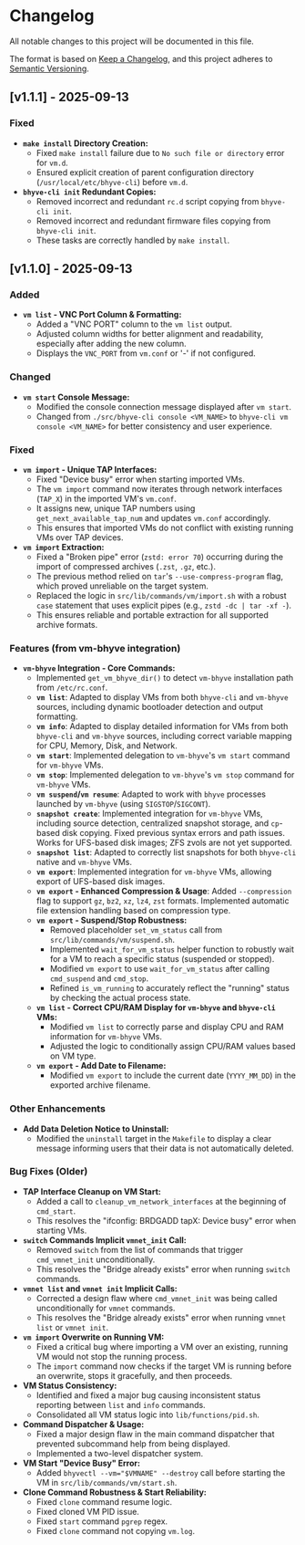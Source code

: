 # Changelog

All notable changes to this project will be documented in this file.

The format is based on [Keep a Changelog](https://keepachangelog.com/en/1.0.0/),
and this project adheres to [Semantic Versioning](https://semver.org/spec/v2.0.0.html).

## [v1.1.1] - 2025-09-13

### Fixed

- **`make install` Directory Creation:**
    - Fixed `make install` failure due to `No such file or directory` error for `vm.d`.
    - Ensured explicit creation of parent configuration directory (`/usr/local/etc/bhyve-cli`) before `vm.d`.
- **`bhyve-cli init` Redundant Copies:**
    - Removed incorrect and redundant `rc.d` script copying from `bhyve-cli init`.
    - Removed incorrect and redundant firmware files copying from `bhyve-cli init`.
    - These tasks are correctly handled by `make install`.

## [v1.1.0] - 2025-09-13

### Added

- **`vm list` - VNC Port Column & Formatting:**
    - Added a "VNC PORT" column to the `vm list` output.
    - Adjusted column widths for better alignment and readability, especially after adding the new column.
    - Displays the `VNC_PORT` from `vm.conf` or '-' if not configured.

### Changed

- **`vm start` Console Message:**
    - Modified the console connection message displayed after `vm start`.
    - Changed from `./src/bhyve-cli console <VM_NAME>` to `bhyve-cli vm console <VM_NAME>` for better consistency and user experience.

### Fixed

- **`vm import` - Unique TAP Interfaces:**
    - Fixed "Device busy" error when starting imported VMs.
    - The `vm import` command now iterates through network interfaces (`TAP_X`) in the imported VM's `vm.conf`.
    - It assigns new, unique TAP numbers using `get_next_available_tap_num` and updates `vm.conf` accordingly.
    - This ensures that imported VMs do not conflict with existing running VMs over TAP devices.
- **`vm import` Extraction:**
    - Fixed a "Broken pipe" error (`zstd: error 70`) occurring during the import of compressed archives (`.zst`, `.gz`, etc.).
    - The previous method relied on `tar`'s `--use-compress-program` flag, which proved unreliable on the target system.
    - Replaced the logic in `src/lib/commands/vm/import.sh` with a robust `case` statement that uses explicit pipes (e.g., `zstd -dc | tar -xf -`).
    - This ensures reliable and portable extraction for all supported archive formats.

### Features (from vm-bhyve integration)

- **`vm-bhyve` Integration - Core Commands:**
    - Implemented `get_vm_bhyve_dir()` to detect `vm-bhyve` installation path from `/etc/rc.conf`.
    - **`vm list`**: Adapted to display VMs from both `bhyve-cli` and `vm-bhyve` sources, including dynamic bootloader detection and output formatting.
    - **`vm info`**: Adapted to display detailed information for VMs from both `bhyve-cli` and `vm-bhyve` sources, including correct variable mapping for CPU, Memory, Disk, and Network.
    - **`vm start`**: Implemented delegation to `vm-bhyve`'s `vm start` command for `vm-bhyve` VMs.
    - **`vm stop`**: Implemented delegation to `vm-bhyve`'s `vm stop` command for `vm-bhyve` VMs.
    - **`vm suspend`/`vm resume`**: Adapted to work with `bhyve` processes launched by `vm-bhyve` (using `SIGSTOP`/`SIGCONT`).
    - **`snapshot create`**: Implemented integration for `vm-bhyve` VMs, including source detection, centralized snapshot storage, and `cp`-based disk copying. Fixed previous syntax errors and path issues. Works for UFS-based disk images; ZFS zvols are not yet supported.
    - **`snapshot list`**: Adapted to correctly list snapshots for both `bhyve-cli` native and `vm-bhyve` VMs.
    - **`vm export`**: Implemented integration for `vm-bhyve` VMs, allowing export of UFS-based disk images.
    - **`vm export` - Enhanced Compression & Usage**: Added `--compression` flag to support `gz`, `bz2`, `xz`, `lz4`, `zst` formats. Implemented automatic file extension handling based on compression type.
    - **`vm export` - Suspend/Stop Robustness:**
        * Removed placeholder `set_vm_status` call from `src/lib/commands/vm/suspend.sh`.
        * Implemented `wait_for_vm_status` helper function to robustly wait for a VM to reach a specific status (suspended or stopped).
        * Modified `vm export` to use `wait_for_vm_status` after calling `cmd_suspend` and `cmd_stop`.
        * Refined `is_vm_running` to accurately reflect the "running" status by checking the actual process state.
    * **`vm list` - Correct CPU/RAM Display for `vm-bhyve` and `bhyve-cli` VMs:**
        * Modified `vm list` to correctly parse and display CPU and RAM information for `vm-bhyve` VMs.
        * Adjusted the logic to conditionally assign CPU/RAM values based on VM type.
    * **`vm export` - Add Date to Filename:**
        * Modified `vm export` to include the current date (`YYYY_MM_DD`) in the exported archive filename.

### Other Enhancements

- **Add Data Deletion Notice to Uninstall:**
    - Modified the `uninstall` target in the `Makefile` to display a clear message informing users that their data is not automatically deleted.

### Bug Fixes (Older)

- **TAP Interface Cleanup on VM Start:**
    - Added a call to `cleanup_vm_network_interfaces` at the beginning of `cmd_start`.
    - This resolves the "ifconfig: BRDGADD tapX: Device busy" error when starting VMs.
- **`switch` Commands Implicit `vmnet_init` Call:**
    - Removed `switch` from the list of commands that trigger `cmd_vmnet_init` unconditionally.
    - This resolves the "Bridge already exists" error when running `switch` commands.
- **`vmnet list` and `vmnet init` Implicit Calls:**
    - Corrected a design flaw where `cmd_vmnet_init` was being called unconditionally for `vmnet` commands.
    - This resolves the "Bridge already exists" error when running `vmnet list` or `vmnet init`.
- **`vm import` Overwrite on Running VM:**
    - Fixed a critical bug where importing a VM over an existing, running VM would not stop the running process.
    - The `import` command now checks if the target VM is running before an overwrite, stops it gracefully, and then proceeds.
- **VM Status Consistency:**
    - Identified and fixed a major bug causing inconsistent status reporting between `list` and `info` commands.
    - Consolidated all VM status logic into `lib/functions/pid.sh`.
- **Command Dispatcher & Usage:**
    - Fixed a major design flaw in the main command dispatcher that prevented subcommand help from being displayed.
    - Implemented a two-level dispatcher system.
- **VM Start "Device Busy" Error:**
    - Added `bhyvectl --vm="$VMNAME" --destroy` call before starting the VM in `src/lib/commands/vm/start.sh`.
- **Clone Command Robustness & Start Reliability:**
    - Fixed `clone` command resume logic.
    - Fixed cloned VM PID issue.
    - Fixed `start` command `pgrep` regex.
    - Fixed `clone` command not copying `vm.log`.